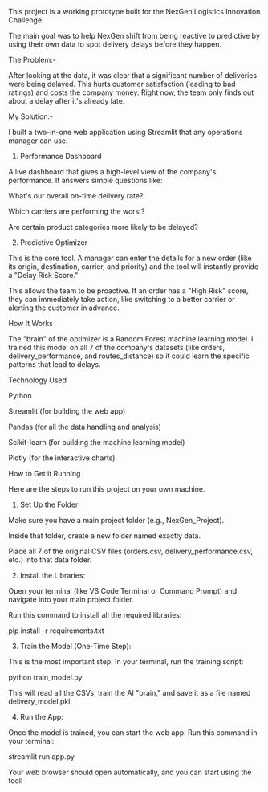 This project is a working prototype built for the NexGen Logistics Innovation Challenge.

The main goal was to help NexGen shift from being reactive to predictive by using their own data to spot delivery delays before they happen.

The Problem:-

After looking at the data, it was clear that a significant number of deliveries were being delayed. This hurts customer satisfaction (leading to bad ratings) and costs the company money. Right now, the team only finds out about a delay after it's already late.

My Solution:-

I built a two-in-one web application using Streamlit that any operations manager can use.

1. Performance Dashboard

A live dashboard that gives a high-level view of the company's performance. It answers simple questions like:

What's our overall on-time delivery rate?

Which carriers are performing the worst?

Are certain product categories more likely to be delayed?

2. Predictive Optimizer

This is the core tool. A manager can enter the details for a new order (like its origin, destination, carrier, and priority) and the tool will instantly provide a "Delay Risk Score."

This allows the team to be proactive. If an order has a "High Risk" score, they can immediately take action, like switching to a better carrier or alerting the customer in advance.

How It Works

The "brain" of the optimizer is a Random Forest machine learning model. I trained this model on all 7 of the company's datasets (like orders, delivery_performance, and routes_distance) so it could learn the specific patterns that lead to delays.

Technology Used

Python

Streamlit (for building the web app)

Pandas (for all the data handling and analysis)

Scikit-learn (for building the machine learning model)

Plotly (for the interactive charts)

How to Get it Running

Here are the steps to run this project on your own machine.

1. Set Up the Folder:

Make sure you have a main project folder (e.g., NexGen_Project).

Inside that folder, create a new folder named exactly data.

Place all 7 of the original CSV files (orders.csv, delivery_performance.csv, etc.) into that data folder.

2. Install the Libraries:

Open your terminal (like VS Code Terminal or Command Prompt) and navigate into your main project folder.

Run this command to install all the required libraries:

pip install -r requirements.txt


3. Train the Model (One-Time Step):

This is the most important step. In your terminal, run the training script:

python train_model.py


This will read all the CSVs, train the AI "brain," and save it as a file named delivery_model.pkl.

4. Run the App:

Once the model is trained, you can start the web app. Run this command in your terminal:

streamlit run app.py


Your web browser should open automatically, and you can start using the tool!
